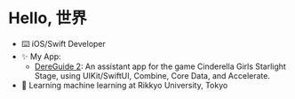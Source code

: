 # Hello, 世界
- ⌨️  iOS/Swift Developer
- ✨  My App:
  - [DereGuide 2](https://apps.apple.com/us/app/id1493630000): An assistant app for the game Cinderella Girls Starlight Stage, using UIKit/SwiftUI, Combine, Core Data, and Accelerate.
- 📖  Learning machine learning at Rikkyo University, Tokyo
